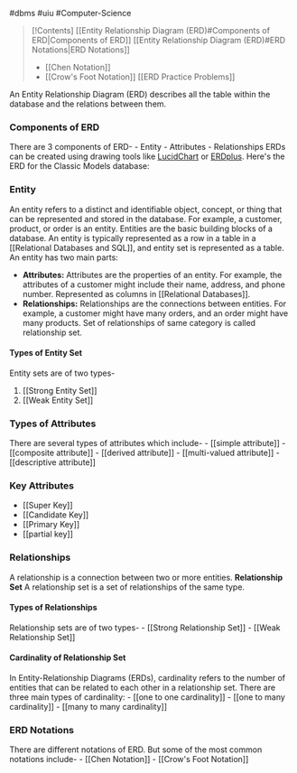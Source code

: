 #dbms #uiu #Computer-Science 

>[!Contents]
> [[Entity Relationship Diagram (ERD)#Components of ERD|Components of ERD]]
> [[Entity Relationship Diagram (ERD)#ERD Notations|ERD Notations]]
> 	- [[Chen Notation]]
> 	- [[Crow's Foot Notation]]
> [[ERD Practice Problems]]
> 
> 


An Entity Relationship Diagram (ERD) describes all the table within the database and the relations between them.
### Components of ERD
There are 3 components of ERD-
	- Entity
	- Attributes
	- Relationships
ERDs can be created using drawing tools like [LucidChart](https://jovian.com/outlink?url=https%3A%2F%2Fwww.lucidchart.com%2Fpages%2Fhow-to-draw-ERD) or [ERDplus](https://erdplus.com). Here's the ERD for the Classic Models database:
### Entity
An entity refers to a distinct and identifiable object, concept, or thing that can be represented and stored in the database. For example, a customer, product, or order is an entity. Entities are the basic building blocks of a database. An entity is typically represented as a row in a table in a [[Relational Databases and SQL]], and entity set is represented as a table. An entity has two main parts:

- **Attributes:** Attributes are the properties of an entity. For example, the attributes of a customer might include their name, address, and phone number. Represented as columns in [[Relational Databases]].
- **Relationships:** Relationships are the connections between entities. For example, a customer might have many orders, and an order might have many products. Set of relationships of same category is called relationship set.
#### Types of Entity Set
Entity sets are of two types-
 1. [[Strong Entity Set]]
 2. [[Weak Entity Set]]
### Types of Attributes
There are several types of attributes which include-
	- [[simple attribute]]
	- [[composite attribute]]
	- [[derived attribute]]
	- [[multi-valued attribute]]
	- [[descriptive attribute]]
### Key Attributes
  - [[Super Key]]
  - [[Candidate Key]]
  - [[Primary Key]]
  - [[partial key]]

### Relationships
A relationship is a connection between two or more entities.
**Relationship Set**
A relationship set is a set of relationships of the same type.
#### Types of Relationships
Relationship sets are of two types-
	- [[Strong Relationship Set]]
	- [[Weak Relationship Set]]
#### Cardinality of Relationship Set
In Entity-Relationship Diagrams (ERDs), cardinality refers to the number of entities that can be related to each other in a relationship set.
There are three main types of cardinality:
	- [[one to one cardinality]]
	- [[one to many cardinality]]
	- [[many to many cardinality]]

### ERD Notations
There are different notations of ERD. But some of the most common notations include-
	- [[Chen Notation]]
	- [[Crow's Foot Notation]]

